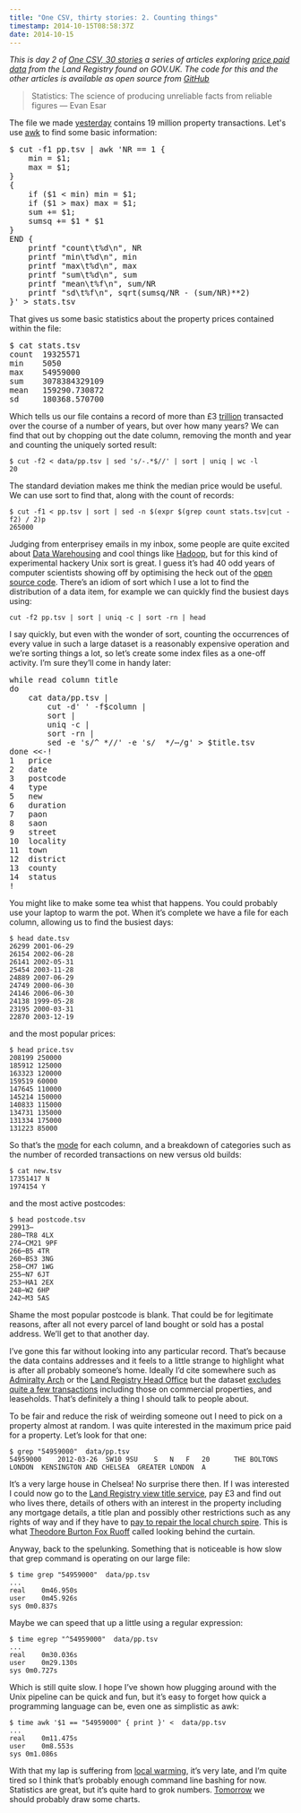 ```yaml
---
title: "One CSV, thirty stories: 2. Counting things"
timestamp: 2014-10-15T08:58:37Z
date: 2014-10-15
---
```


<p><em>This is day 2 of <a href="http://blog.whatfettle.com/2014/10/13/one-csv-thirty-stories/">One CSV, 30 stories</a> a series of articles exploring <a href="https://www.gov.uk/government/statistical-data-sets/price-paid-data-downloads">price paid data</a> from the Land Registry found on GOV.UK. The code for this and the other articles is available as open source from <a href="https://github.com/psd/price-paid-data">GitHub</a></em></p>
<blockquote>
<p>Statistics: The science of producing unreliable facts from reliable figures — Evan Esar</p>
</blockquote>
<p>The file we made <a href="http://blog.whatfettle.com/2014/10/13/one-csv-thirty-stories-bootstrapping/">yesterday</a> contains 19 million property transactions.  Let's use <a href="http://en.wikipedia.org/wiki/AWK">awk</a> to find some basic information:</p>
<pre>$ cut -f1 pp.tsv | awk 'NR == 1 {
    min = $1;
    max = $1;
}
{
    if ($1 &lt; min) min = $1;
    if ($1 &gt; max) max = $1;
    sum += $1;
    sumsq += $1 * $1
}
END {
    printf "count\t%d\n", NR
    printf "min\t%d\n", min
    printf "max\t%d\n", max
    printf "sum\t%d\n", sum
    printf "mean\t%f\n", sum/NR
    printf "sd\t%f\n", sqrt(sumsq/NR - (sum/NR)**2)
}' &gt; stats.tsv</pre>
<p>That gives us some basic statistics about the property prices contained within the file:</p>
<pre>$ cat stats.tsv
count  19325571
min    5050
max    54959000
sum    3078384329109
mean   159290.730872
sd     180368.570700</pre>
<p>Which tells us our file contains a record of more than £3 <a href="http://en.wikipedia.org/wiki/Trillion">trillion</a> transacted over the course of a number of years, but over how many years? We can find that out by chopping out the date column, removing the month and year and counting the uniquely sorted result:</p>
<pre><code>$ cut -f2 &lt; data/pp.tsv | sed 's/-.*$//' | sort | uniq | wc -l
20</code></pre>
<p>The standard deviation makes me think the median price would be useful. We can use sort to find that, along with the count of records:</p>
<pre><code>$ cut -f1 &lt; pp.tsv | sort | sed -n $(expr $(grep count stats.tsv|cut -f2) / 2)p
265000</code></pre>
<p>Judging from enterprisey emails in my inbox, some people are quite excited about <a href="https://www.flickr.com/photos/psd/11873543793">Data Warehousing</a> and cool things like <a href="http://en.wikipedia.org/wiki/Apache_Hadoop">Hadoop</a>, but for this kind of experimental hackery Unix sort is great. I guess it&#8217;s had 40 odd years of computer scientists showing off by optimising the heck out of the <a href="http://git.savannah.gnu.org/cgit/coreutils.git/tree/src/sort.c">open source code</a>. There&#8217;s an idiom of sort which I use a lot to find the distribution of a data item, for example we can quickly find the busiest days using:</p>
<pre><code>cut -f2 pp.tsv | sort | uniq -c | sort -rn | head</code></pre>
<p>I say quickly, but even with the wonder of sort, counting the occurrences of every value in such a large dataset is a reasonably expensive operation and we&#8217;re sorting things a lot, so let&#8217;s create some index files as a one-off activity. I&#8217;m sure they&#8217;ll come in handy later:</p>
<pre>while read column title
do
    cat data/pp.tsv |
        cut -d'	' -f$column |
        sort |
        uniq -c |
        sort -rn |
        sed -e 's/^ *//' -e 's/  */⋯/g' > $title.tsv
done &lt;&lt;-!
1   price
2   date
3   postcode
4   type
5   new
6   duration
7   paon
8   saon
9   street
10  locality
11  town
12  district
13  county
14  status
!</pre>
<p>You might like to make some tea whist that happens. You could probably use your laptop to warm the pot.  When it&#8217;s complete we have a file for each column, allowing us to find the busiest days:</p>
<pre><code>$ head date.tsv 
26299 2001-06-29
26154 2002-06-28
26141 2002-05-31
25454 2003-11-28
24889 2007-06-29
24749 2000-06-30
24146 2006-06-30
24138 1999-05-28
23195 2000-03-31
22870 2003-12-19</code></pre>
<p>and the most popular prices:</p>
<pre><code>$ head price.tsv
208199 250000
185912 125000
163323 120000
159519 60000
147645 110000
145214 150000
140833 115000
134731 135000
131334 175000
131223 85000</code></pre>
<p>So that&#8217;s the <a href="http://en.wikipedia.org/wiki/Mode_(statistics)">mode</a> for each column, and a breakdown of categories such as the number of recorded transactions on new versus old builds:</p>
<pre><code>$ cat new.tsv
17351417 N
1974154 Y</code></pre>
<p>and the most active postcodes:</p>
<pre><code>$ head postcode.tsv
29913⋯
280⋯TR8 4LX
274⋯CM21 9PF
266⋯B5 4TR
260⋯BS3 3NG
258⋯CM7 1WG
255⋯N7 6JT
253⋯HA1 2EX
248⋯W2 6HP
242⋯M3 5AS</code></pre>
<p>Shame the most popular postcode is blank. That could be for legitimate reasons, after all not every parcel of land bought or sold has a postal address. We&#8217;ll get to that another day.</p>
<p>I&#8217;ve gone this far without looking into any particular record. That&#8217;s because the data contains addresses and it feels to a little strange to highlight what is after all probably someone&#8217;s home. Ideally I&#8217;d cite somewhere such as <a href="https://www.gov.uk/government/news/government-leases-historic-admiralty-arch">Admiralty Arch</a> or the <a href="http://www.lse.ac.uk/newsAndMedia/news/archives/2013/04/32LIFOpening.aspx">Land Registry Head Office</a> but the dataset <a href="https://www.gov.uk/about-the-price-paid-data">excludes quite a few transactions</a> including those on commercial properties, and leaseholds. That&#8217;s definitely a thing I should talk to people about.</p>
<p>To be fair and reduce the risk of weirding someone out I need to pick on a property almost at random. I was quite interested in the maximum price paid for a property. Let&#8217;s look for that one:</p>
<pre><code>$ grep "54959000"  data/pp.tsv
54959000    2012-03-26  SW10 9SU    S   N   F   20      THE BOLTONS     LONDON  KENSINGTON AND CHELSEA  GREATER LONDON  A</code></pre>
<p>It&#8217;s a very large house in Chelsea! No surprise there then. If I was interested I could now go to the <a href="https://www.gov.uk/search-property-information-land-registry">Land Registry view title service</a>, pay £3 and find out who lives there, details of others with an interest in the property including any mortgage details, a title plan and possibly other restrictions such as any rights of way and if they have to <a href="http://en.wikipedia.org/wiki/Chancel_repair_liability">pay to repair the local church spire</a>. This is what <a href="http://en.wikipedia.org/wiki/HM_Land_Registry">Theodore Burton Fox Ruoff</a> called looking behind the curtain.</p>
<p>Anyway, back to the spelunking. Something that is noticeable is how slow that grep command is operating on our large file:</p>
<pre><code>$ time grep "54959000"  data/pp.tsv
...
real    0m46.950s
user    0m45.926s
sys 0m0.837s</code></pre>
<p>Maybe we can speed that up a little using a regular expression:</p>
<pre><code>$ time egrep "^54959000"  data/pp.tsv
...
real    0m30.036s
user    0m29.130s
sys 0m0.727s</code></pre>
<p>Which is still quite slow. I hope I&#8217;ve shown how plugging around with the Unix pipeline can be quick and fun, but it&#8217;s easy to forget how quick a programming language can be, even one as simplistic as awk:</p>
<pre><code>$ time awk '$1 == "54959000" { print }' &lt;  data/pp.tsv 
...
real    0m11.475s
user    0m8.553s
sys 0m1.086s</code></pre>
<p>With that my lap is suffering from <a href="http://www.ted.com/talks/yossi_vardi_fights_local_warming">local warming</a>, it&#8217;s very late, and I&#8217;m quite tired so I think that&#8217;s probably enough command line bashing for now.  Statistics are great, but it&#8217;s quite hard to grok numbers. <a href="http://blog.whatfettle.com/2014/10/15/one-csv-30-stories-3-minimal-viable-histograms/">Tomorrow</a> we should probably draw some charts.</p>
